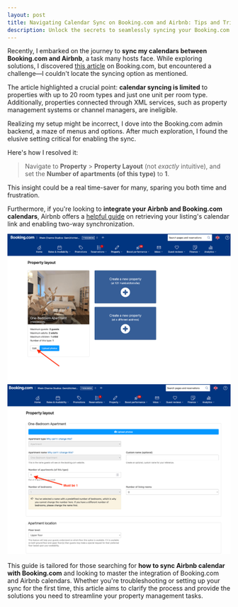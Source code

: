 ```yaml
---
layout: post
title: Navigating Calendar Sync on Booking.com and Airbnb: Tips and Tricks
description: Unlock the secrets to seamlessly syncing your Booking.com and Airbnb calendars with our comprehensive guide. Learn practical tips and tricks to overcome common obstacles and streamline your property management process. Save time and avoid frustration with our expert advice.
---
```


Recently, I embarked on the journey to **sync my calendars between Booking.com and Airbnb**, a task many hosts face. While exploring solutions, I discovered [this article](https://partner.booking.com/en-gb/help/rates-availability/extranet-calendar/syncing-your-bookingcom-calendar-third-party-calendars) on Booking.com, but encountered a challenge—I couldn't locate the syncing option as mentioned.

The article highlighted a crucial point: **calendar syncing is limited** to properties with up to 20 room types and just one unit per room type. Additionally, properties connected through XML services, such as property management systems or channel managers, are ineligible.

Realizing my setup might be incorrect, I dove into the Booking.com admin backend, a maze of menus and options. After much exploration, I found the elusive setting critical for enabling the sync.

Here's how I resolved it:

> Navigate to **Property** > **Property Layout** (not *exactly* intuitive), and set the **Number of apartments (of this type)** to **1**.


This insight could be a real time-saver for many, sparing you both time and frustration.

Furthermore, if you're looking to **integrate your Airbnb and Booking.com calendars**, Airbnb offers a [helpful guide](https://www.airbnb.de/help/article/99) on retrieving your listing's calendar link and enabling two-way synchronization.

<img src="/img/blog-posts/booking-property-layout-to-make-calendar-syncing-possible-01.png" class="img-fluid" alt="Step-by-step navigation through Booking.com admin interface to Property Layout">


<img src="/img/blog-posts/booking-property-layout-to-make-calendar-syncing-possible-02.png" class="img-fluid" alt="Correct setting adjustment in Booking.com's Property Layout menu for calendar sync">

This guide is tailored for those searching for **how to sync Airbnb calendar with Booking.com** and looking to master the integration of Booking.com and Airbnb calendars. Whether you're troubleshooting or setting up your sync for the first time, this article aims to clarify the process and provide the solutions you need to streamline your property management tasks.
